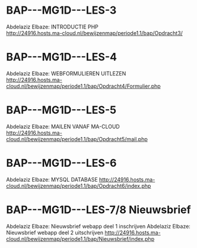 # BAP---MG1D---LES-3
Abdelaziz Elbaze: INTRODUCTIE PHP    
http://24916.hosts.ma-cloud.nl/bewijzenmap/periode1.1/bap/Opdracht3/

# BAP---MG1D---LES-4
Abdelaziz Elbaze: WEBFORMULIEREN UITLEZEN  
http://24916.hosts.ma-cloud.nl/bewijzenmap/periode1.1/bap/Opdracht4/Formulier.php

# BAP---MG1D---LES-5
Abdelaziz Elbaze: MAILEN VANAF MA-CLOUD    
http://24916.hosts.ma-cloud.nl/bewijzenmap/periode1.1/bap/Opdracht5/mail.php

# BAP---MG1D---LES-6
Abdelaziz Elbaze: MYSQL DATABASE
http://24916.hosts.ma-cloud.nl/bewijzenmap/periode1.1/bap/Opdracht6/index.php

# BAP---MG1D---LES-7/8 Nieuwsbrief 
Abdelaziz Elbaze: Nieuwsbrief webapp deel 1 inschrijven
Abdelaziz Elbaze: Nieuwsbrief webapp deel 2 uitschrijven
http://24916.hosts.ma-cloud.nl/bewijzenmap/periode1.1/bap/Nieuwsbrief/index.php
